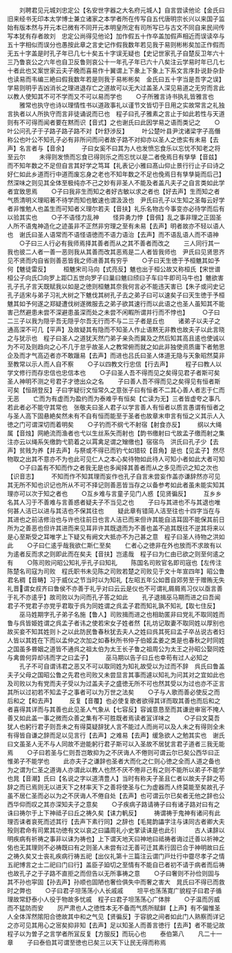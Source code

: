 <!-- { "loadSidebar": true } -->
　　刘聘君见元城刘忠定公【名安世字器之大名府元城人】自言尝读他论【金氏曰旧来经书无印本太学博士兼立诸家之本学者所在传写自五代唐明宗长兴以来国子监始有版本然与开元本已微有不同开元本明皇所定有司所写已与古文不同自来民间传写本犹有存者故刘　忠定公尚得见他论】加作假五十作卒盖加假声相近而误读卒与五十字相似而误分也愚按此章之言史记作假我数年若见我于易则彬彬矣加正作假而无五十字盖是时孔子年已几七十矣五十字误无疑也【史记世家孔子自楚反卫年六十三乃鲁哀公之六年也自卫反鲁则哀公十一年孔子年已六十八矣注云学易时年已几七十者此也又案世家云夫子晚而喜易作十翼谓上下彖上下象上下系文言序卦说卦杂卦也读易而韦编三絶曰假我数年若是则我于易彬彬矣　金氏曰五十字当是吾字之误】学易则明乎吉凶消长之理进退存亡之道故可以无大过盖圣人深见易道之无穷而言此以教人使知其不可不学而又不可以易而学也
　　○子所雅言诗书执礼皆雅言也
　　雅常也执守也诗以理情性书以道政事礼以谨节文皆切于日用之实故常言之礼独言执者以人所执守而言非徒诵说而已也　程子曰孔子雅素之言止于如此若性与天道则有不可得而闻者要在黙而识【音式】之也谢氏曰此因学易之语而类记之
　　○叶公问孔子于子路子路子路不对【叶舒渉反】
　　叶公楚叶县尹沈诸梁字子高僭称公也叶公不知孔子必有非所问而问者故子路不对抑亦以圣人之徳实有未易【去声】名言者与【音余】
　　子曰女奚不曰其为人也发愤忘食乐以忘忧不知老之将至云尔
　　未得则发愤而忘食已得则乐之而忘忧以是二者俛焉日有孳孳【音兹】而不知年数之不足但自言其好学之笃耳【礼表记小雅曰髙山仰止景行行止子曰诗之好仁如此乡道而行中道而废忘身之老也不知年数之不足也俛焉日有孳孳毙而后己】然深味之则见其全体至极纯亦不己之妙有非圣人不能及者盖凡夫子之自言类如此学者宜致思焉
　　○子曰我非生而知之者好古敏以求之者也【好去声】生而知之者气质清明义理昭著不待学而知也敏速也谓汲汲也　尹氏曰孔子以生知之圣每云好学者非惟勉人也盖生而可知者义理尔若夫【音扶】礼乐名物古今事变亦必待学而后有以验其实也
　　○子不语怪力乱神
　　怪异勇力悖【音佩】乱之事非理之正固圣人所不语鬼神造化之迹虽非不正然非穷理之至有未易【去声】明者故亦不轻以语人也　谢氏曰圣人语常而不语怪语徳而不语力语治【去声】而不语乱语人而不语神
　　○子曰三人行必有我师焉择其善者而从之其不善者而改之
　　三人同行其一我也彼二人者一善一恶则我从其善而改其恶焉是二人者皆我师也　尹氏曰见贤思齐见不贤而内自省则善恶皆我之师进善其有穷乎
　　○子曰天生徳于予桓魋其如予何【魋徒雷反】
　　桓魋宋司马向【式亮反】魋也出于桓公故又称桓氏【宋世谱桓公子向氏□向罗上距□五世向罗子曰巢曰魋曰颀曰子车曰牛即司马牛也】魋欲害孔子孔子言天既赋我以如是之徳则桓魋其奈我何言必不能违天害已【朱子或问史记孔子适宋与弟子习礼大树之下魋伐其树孔子去之弟子曰可以速矣子曰天生徳于予桓魋其如予何遂之郑疑遭伐树遂微服去之弟子欲其速行而以此语之也圣人虽知其不能害己然避患未尝不深避患虽深而处之未尝不闲睱所谓并行而不悖也】
　　○子曰二三子以我为隠乎吾无隠乎尔吾无行而不与二三子者是丘也
　　诸弟子以夫子之通高深不可几【平声】及故疑其有隐而不知圣人作止语黙无非教也故夫子以此言晓之与犹示也　程子曰圣人之道犹天然门弟子亲灸而冀及之然后知其高且逺也使诚以为不可及则趋向之心不几于怠乎故圣人之教常俯而就之如此非独使资质庸下者勉思企及而才气高迈者亦不敢躐易【去声】而进也吕氏曰圣人体道无隐与天象昭然莫非至教常以示人而人自不察
　　○子以四教文行忠信【行去声】
　　程子曰教人以学文修行而存忠信也忠信本也
　　○子曰圣人吾不得而见之矣得见君子者斯可矣圣人神明不测之号君子才徳出众之名
　　子曰善人吾不得而见之矣得见有恒者斯可矣【恒胡登反】子曰字疑衍文恒常久之意张子曰有恒者不二其心善人者志于仁而无恶
　　亡而为有虚而为盈约而为泰难乎有恒矣【亡读为无】三者皆虚夸之事凡若此者必不能守其常也　张敬夫曰圣人君子以学言善人有恒者以质言愚谓有恒者之与圣人高下固悬絶矣然未有不自有恒而能至于圣者也故章末申言有恒之义其示人入徳之门可谓深切而着明矣
　　○子钓而不纲弋不射宿【射食亦反】
　　纲以大绳属【音烛】网絶流而渔者也弋以生丝系矢而射也【韵书缴射曰弋故孟子缴而射之集注亦云以绳系矢缴韵弋箭着之以罥禽足谓之矰缴也】宿宿鸟　洪氏曰孔子少【去声】贫贱为养【并去声】与祭或不得已而钓弋如猎较【音角】是也【见孟子】然尽物取之出其不意亦不为也此可见仁人之本心矣待物如此待人可知小者如此大者可知
　　○子曰盖有不知而作之者我无是也多闻择其善者而从之多见而识之知之次也【识音志】
　　不知而作不知其理而妄作也孔子自言未尝妄作盖亦谦辞然亦可见其无所不知也识记也所从不可不择记则善恶皆当存之以备参考如此者虽未能实知其理亦可以次于知之者也
　　○互乡难与言童子见门人惑【见贤徧反】
　　互乡乡名其人习于不善难与言善惑者疑夫子不当见之也
　　子曰与其进也不与其退也唯何甚人洁已以进与其洁也不保其往也
　　疑此章有错简人洁至往也十四字当在与其进也之前洁修治也与许也往前日也言人洁已而来但许其能自洁耳固不能保其前日所为之善恶也但许其进而来见耳非许其既退而为不善也盖不追其既往不逆其将来以是心至斯受之耳唯字上下疑又有阙文大抵亦不为己甚之意　程子曰圣人待物之洪如此
　　○子曰仁逺乎哉我欲仁斯仁至矣
　　仁者心之徳非在外也放而不求故有以为逺者反而求之则即此而在矣夫【音扶】岂逺哉　程子曰为仁由已欲之则至何逺之有
　　○陈司败问昭公知礼乎孔子曰知礼
　　陈国名司败官名即司宼也【左传注陈楚名司寇为司败　程氏职书未见陈之司败若楚之司败见于文十年宣四年】昭公鲁君名稠【音畴】习于威仪之节当时以为知礼【左昭五年公如晋自郊劳至于赠贿无失礼晋谓女叔齐曰鲁侯不亦善于礼乎对曰云云是仪也不可谓礼屑屑焉习仪以亟言善于礼不亦逺乎】故司败以为问而孔子答之如此
　　孔子退揖巫马期而进之曰吾闻君子不党君子亦党乎君取于呉为同姓谓之呉孟子君而知礼孰不知礼【取七住反】
　　巫马姓期字孔子弟子名施【鲁人】司败揖而进之也相助匿非曰党礼不取同姓而鲁与呉皆姫姓谓之呉孟子者讳之使若宋女子姓者然【礼坊记取妻不取同姓以厚别也故买妾不知其姓则卜之以此防民鲁春秋犹去夫人之姓曰呉其死曰孟子卒丛说古者妇人皆以其姓在下而以孟仲之次加之如春秋所书仲子伯姬孟姜之类是也春秋之时同姓之国虽多昬姻之道皆不通呉之祖太伯为太王长子鲁之祖周公为太王之孙昭公娶同姓与禽兽何异却讳而字之曰孟子】
　　巫马期以告子曰丘也幸苟有过人必知之
　　孔子不可自谓讳君之恶又不可以取同姓为知礼故受以为过而不辞　呉氏曰鲁盖夫子父母之国昭公鲁之先君也司败又未尝显言其事而遽以知礼为问其对之宜如此也及司败以为有党而夫子受以为过盖夫子之盛徳无所不可也然其受以为过也亦不正言其所以过初若不知孟子之事者可以为万世之法矣
　　○子与人歌而善必使反之而后和之【和去声】
　　反复【音覆】也必使复歌者欲得其详而取其善也而后和之者喜得其详而与其善也此见圣人气象从【七容反】容诚意恳至而其谦逊审宻不掩人善又如此盖一事之微而众善之集有不可胜既者焉读者冝详味之
　　○子曰文莫吾犹人也躬行君子则吾未之有得莫疑辞犹人言不能过人而尚可以及人未之有得则全未有得皆自谦之辞而足以见言行【去声】之难易【去声】缓急欲人之勉其实也　谢氏曰文虽圣人无不与人同故不逊能躬行君子斯可以入圣故不居犹言君子道者三我无能焉
　　○子曰若圣与仁则吾岂敢抑为之不厌诲人不倦则可谓云尔已矣公西华曰正惟弟子不能学也
　　此亦夫子之谦辞也圣者大而化之仁则心徳之全而人道之备也为之谓为仁圣之道诲人亦谓此以教人也然不厌不倦非己有之则不能所以弟子不能学也晁【音潮】氏曰【名说之字以道清豊人】当时有称夫子圣且仁者以故夫子辞之苟辞之而已焉则无以进天下之材率天下之善将使圣与仁为虚器而人终莫能至矣故孔子虽不居仁圣而必以为之不厌诲人不倦自处【去声】也可谓云尔已矣者无他之辞也公西华仰而叹之其亦深知夫子之意矣
　　○子疾病子路请祷子曰有诸子路对曰有之诛曰祷尔于上下神祗子曰丘之祷久矣【诔力軓反】
　　祷谓祷于鬼神有诸问有此理否诔者哀死而述其行【去声下素行同】之辞也【毛晃韵讄字注与诔同古者卿大夫殁则君命有司累其功徳有文以哀之曰讄周礼小史掌读诔是也此引　　　古人诔辞以明疾病有祈祷之事非以诔为祷也】上下谓天地天曰神地曰祗祷者诲过迁善以祈神之佑也无其理则不必祷既曰有之则圣人未尝有过无善可迁其素行固已合于神明故曰丘之祷久矣又士丧礼疾病行祷五祀【出仪礼第十三篇注云谓门戸灶行中霤尽孝子之情五祀博言之士二祀曰门曰行】盖臣子廹切之至情有不能自已者初不请于病者而后祷也故孔子之于子路不直拒之而但告以无所事祷之意
　　○子曰奢则不孙俭则固与其不孙也寜固【孙去声】孙顺也固陋也奢俭俱失中而奢之害大　晁氏曰不得已而救时之弊也
　　○子曰君子坦荡荡小人长戚戚
　　坦平也荡荡寛广貌程子曰君子循理故常舒泰小人役于物故多忧戚　程子曰君子坦荡荡心广体胖
　　○子温而厉威而不猛防而安
　　厉严肃也人之徳性本无不备而气质所赋鲜【上声】有不偏惟圣人全体浑然隂阳合徳故其中和之气见【贤徧反】于容貌之间者如此门人熟察而详记之亦可见其用心之宻矣抑非知【去声】足以知圣人而善言徳行【去声】者不能记故程子以为曽子之言学者所冝反复【方服反】而玩心也
　　泰伯第八
　　凡二十一章
　　子曰泰伯其可谓至徳也已矣三以天下让民无得而称焉
